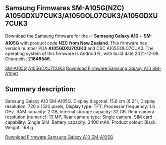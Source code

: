 <h2>Samsung Firmwares SM-A105G(NZC) A105GDXU7CUK3/A105GOLO7CUK3/A105GDXU7CUK3</h2>
Download the Samsung firmware for the ✅ <strong>Samsung Galaxy A10 </strong> ⭐ <strong>SM-A105G</strong> with product code <strong>NZC</strong> <strong> from New Zealand</strong>. This firmware has version number PDA <strong>A105GDXU7CUK3</strong> and CSC A105GOLO7CUK3. The operating system of this firmware is Android R , with build date 2021-12-08. Changelist <strong>21848546</strong>.


[SM-A105G](https://samfirm.shop/samsung/model/SM-A105G)
[A105GDXU7CUK3](https://samfirm.shop/samsung/pda/A105GDXU7CUK3)
[Download Firmware Samsung Galaxy A10 SM-A105G](https://samfirm.shop/samsung/firmware/481227)
<h2>Summary description:</h2>
<p>Samsung Galaxy A10 SM-A105G. Display diagonal: 15.8 cm (6.2"), Display resolution: 720 x 1520 pixels, Display type: TFT. Processor frequency: 1.6 GHz. RAM capacity: 2 GB, Internal storage capacity: 32 GB. Rear camera resolution (numeric): 13 MP, Rear camera type: Single camera. SIM card capability: Single SIM. Battery capacity: 3400 mAh. Product colour: Black. Weight: 168 g</p>


[Download Firmware Samsung Galaxy A10 SM-A105G](https://samfirm.shop/samsung/firmware/481227)
